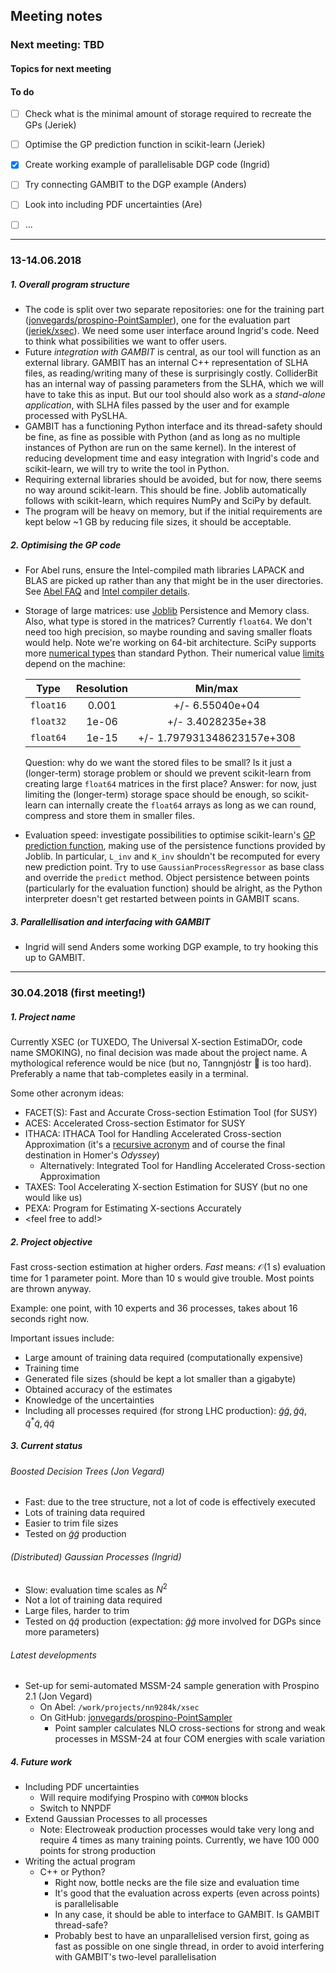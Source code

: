 ## Meeting notes

### Next meeting: TBD

#### Topics for next meeting

#### To do

- [ ] Check what is the minimal amount of storage required to recreate the GPs (Jeriek)

- [ ] Optimise the GP prediction function in scikit-learn (Jeriek)

- [x] Create working example of parallelisable DGP code (Ingrid)

- [ ] Try connecting GAMBIT to the DGP example (Anders)

- [ ] Look into including PDF uncertainties (Are)

- [ ] ...

  

---

### 13-14.06.2018

##### 1. Overall program structure

* The code is split over two separate repositories: one for the training part ([jonvegards/prospino-PointSampler](https://github.com/jonvegards/prospino-PointSampler)), one for the evaluation part ([jeriek/xsec](https://github.com/jeriek/xsec)). We need some user interface around Ingrid's code. Need to think what possibilities we want to offer users. 
* Future *integration with GAMBIT* is central, as our tool will function as an external library. GAMBIT has an internal C++ representation of SLHA files, as reading/writing many of these is surprisingly costly. ColliderBit has an internal way of passing parameters from the SLHA, which we will have to take this as input. But our tool should also work as a *stand-alone application*, with SLHA files passed by the user and for example processed with PySLHA. 
* GAMBIT has a functioning Python interface and its thread-safety should be fine, as fine as possible with Python (and as long as no multiple instances of Python are run on the same kernel). In the interest of reducing development time and easy integration with Ingrid's code and scikit-learn, we will try to write the tool in Python.
* Requiring external libraries should be avoided, but for now, there seems no way around scikit-learn. This should be fine. Joblib automatically follows with scikit-learn, which requires NumPy and SciPy by default. 
* The program will be heavy on memory, but if the initial requirements are kept below ~1 GB by reducing file sizes, it should be acceptable.

##### 2. Optimising the GP code

* For Abel runs, ensure the Intel-compiled math libraries LAPACK and BLAS are picked up rather than any that might be in the user directories. See [Abel FAQ](http://www.uio.no/english/services/it/research/hpc/abel/help/faq/#toc30) and [Intel compiler details](http://www.uio.no/english/services/it/research/hpc/abel/help/software/intel-compiler.html).

* Storage of large matrices: use [Joblib](https://pythonhosted.org/joblib/) Persistence and Memory class. Also, what type is stored in the matrices? Currently `float64`. We don't need too high precision, so maybe rounding and saving smaller floats would help. Note we're working on 64-bit architecture. SciPy supports more [numerical types](https://docs.scipy.org/doc/numpy-1.13.0/user/basics.types.html) than standard Python. Their numerical value [limits](https://docs.scipy.org/doc/numpy-1.14.0/reference/generated/numpy.finfo.html) depend on the machine: 

  |   Type    | Resolution |          Min/max           |
  | :-------: | :--------: | :------------------------: |
  | `float16` |   0.001    |      +/- 6.55040e+04       |
  | `float32` |   1e-06    |     +/- 3.4028235e+38      |
  | `float64` |   1e-15    | +/- 1.797931348623157e+308 |

  Question: why do we want the stored files to be small? Is it just a (longer-term) storage problem or should we prevent scikit-learn from creating large `float64` matrices in the first place? Answer: for now, just limiting the (longer-term) storage space should be enough, so scikit-learn can internally create the `float64` arrays as long as we can round, compress and store them in smaller files.  

* Evaluation speed: investigate possibilities to optimise scikit-learn's [GP prediction function](https://github.com/scikit-learn/scikit-learn/blob/a24c8b46/sklearn/gaussian_process/gpr.py#L258), making use of the persistence functions provided by Joblib. In particular, `L_inv` and `K_inv` shouldn't be recomputed for every new prediction point. Try to use `GaussianProcessRegressor` as base class and override the `predict` method. Object persistence between points (particularly for the evaluation function) should be alright, as the Python interpreter doesn't get restarted between points in GAMBIT scans. 

##### 3. Parallellisation and interfacing with GAMBIT

* Ingrid will send Anders some working DGP example, to try hooking this up to GAMBIT.  

  

---

### 30.04.2018 (first meeting!) 

##### 1. Project name

Currently XSEC (or TUXEDO, The Universal X-section EstimaDOr, code name SMOKING), no final decision was made about the project name. A mythological reference would be nice (but no, Tanngnjóstr :goat: is too hard). Preferably a name that tab-completes easily in a terminal.

Some other acronym ideas:

* FACET(S): Fast and Accurate Cross-section Estimation Tool (for SUSY) 
* ACES: Accelerated Cross-section Estimator for SUSY
* ITHACA: ITHACA Tool for Handling Accelerated Cross-section Approximation (it's a [recursive acronym](https://en.wikipedia.org/wiki/Recursive_acronym) and of course the final destination in Homer's *Odyssey*)
  * Alternatively: Integrated Tool for Handling Accelerated Cross-section Approximation
* TAXES: Tool Accelerating X-section Estimation for SUSY (but no one would like us)
* PEXA: Program for Estimating X-sections Accurately 
* \<feel free to add!>

##### 2. Project objective

Fast cross-section estimation at higher orders. *Fast* means: $\mathcal{O}(1\mathrm{\ s})$ evaluation time for 1 parameter point. More than 10 s would give trouble. Most points are thrown anyway.

Example: one point, with 10 experts and 36 processes, takes about 16 seconds right now.

Important issues include:

* Large amount of training data required (computationally expensive)
* Training time
* Generated file sizes (should be kept a lot smaller than a gigabyte)
* Obtained accuracy of the estimates
* Knowledge of the uncertainties
* Including all processes required (for strong LHC production): $\tilde g \tilde g, \tilde g \tilde q, \tilde q^\ast \tilde q, \tilde q \tilde q$

##### 3. Current status

###### *Boosted Decision Trees (Jon Vegard)*

* Fast: due to the tree structure, not a lot of code is effectively executed
* Lots of training data required
* Easier to trim file sizes
* Tested on $\tilde g \tilde g$ production

###### *(Distributed) Gaussian Processes (Ingrid)*

* Slow: evaluation time scales as $N^2$
* Not a lot of training data required
* Large files, harder to trim
* Tested on $\tilde q \tilde q$ production (expectation: $\tilde g \tilde g$ more involved for DGPs since more parameters)

###### *Latest developments*

* Set-up for semi-automated MSSM-24 sample generation with Prospino 2.1 (Jon Vegard)
  * On Abel: `/work/projects/nn9284k/xsec`
  * On GitHub: [jonvegards/prospino-PointSampler](https://github.com/jonvegards/prospino-PointSampler)
    * Point sampler calculates NLO cross-sections for strong and weak processes in MSSM-24 at four COM energies with scale variation

##### 4. Future work

* Including PDF uncertainties
  * Will require modifying Prospino with `COMMON` blocks
  * Switch to NNPDF
* Extend Gaussian Processes to all processes
  * Note: Electroweak production processes would take very long and require 4 times as many training points. Currently, we have 100 000 points for strong production
* Writing the actual program
  * C++ or Python?
    * Right now, bottle necks are the file size and evaluation time
    * It's good that the evaluation across experts (even across points) is parallelisable
    * In any case, it should be able to interface to GAMBIT. Is GAMBIT thread-safe? 
    * Probably best to have an unparallelised version first, going as fast as possible on one single thread, in order to avoid interfering with GAMBIT's two-level parallelisation
